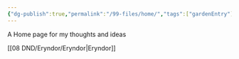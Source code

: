 ```yaml
---
{"dg-publish":true,"permalink":"/99-files/home/","tags":["gardenEntry"]}
---
```




A Home page for my thoughts and ideas


[[08 DND/Eryndor/Eryndor\|Eryndor]]